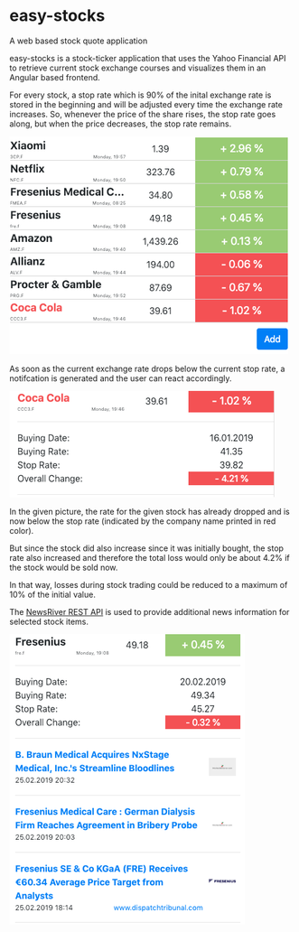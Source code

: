 # easy-stocks
A web based stock quote application

easy-stocks is a stock-ticker application that uses the Yahoo Financial API to retrieve current stock exchange courses and visualizes them in an Angular based frontend.

For every stock, a stop rate which is 90% of the inital exchange rate is stored in the beginning and will be adjusted every time the exchange rate increases.
So, whenever the price of the share rises, the stop rate goes along, but when the price decreases, the stop rate remains.

![A list of stock items](/images/easy-stocks.png?raw=true "Optional Title")

As soon as the current exchange rate drops below the current stop rate, a notifcation is generated and the user can react accordingly.

![A list of stock items](/images/stop-rate.png?raw=true "Optional Title")

In the given picture, the rate for the given stock has already dropped and is now below the stop rate (indicated by the company name printed in red color).

But since the stock did also increase since it was initially bought, the stop rate also increased and therefore the total loss would only be about 4.2% if the stock would be sold now. 

In that way, losses during stock trading could be reduced to a maximum of 10% of the initial value.

The [NewsRiver REST API](https://newsriver.io/) is used to provide additional news information for selected stock items.

![A list of stock items](/images/news.png?raw=true "Optional Title")

